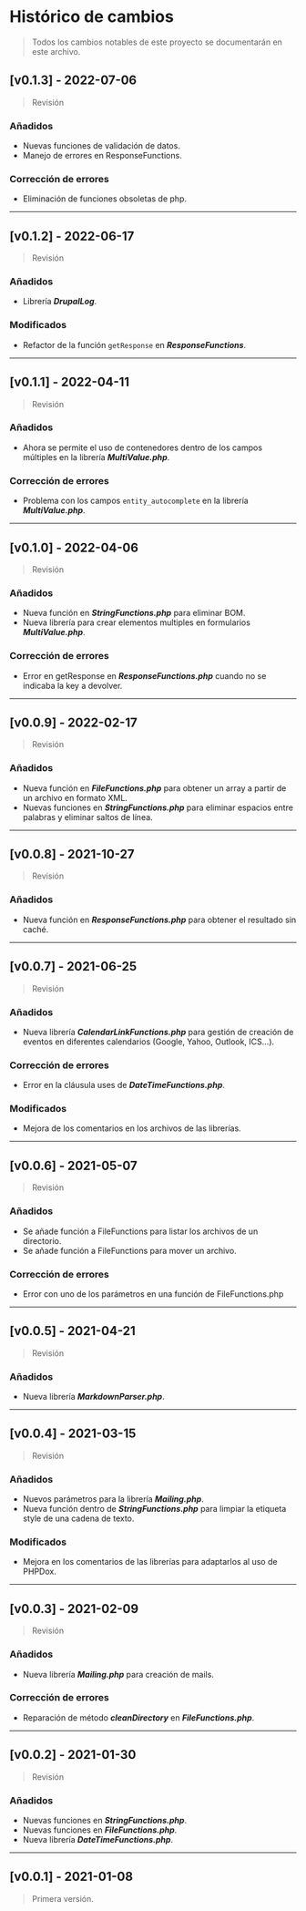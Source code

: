 # Histórico de cambios
>Todos los cambios notables de este proyecto se documentarán en este archivo.

## [v0.1.3] - 2022-07-06
>Revisión
### Añadidos
* Nuevas funciones de validación de datos.
* Manejo de errores en ResponseFunctions.

### Corrección de errores
* Eliminación de funciones obsoletas de php.

---
## [v0.1.2] - 2022-06-17
>Revisión
### Añadidos
* Librería ***DrupalLog***.

### Modificados
* Refactor de la función `getResponse` en ***ResponseFunctions***.

---
## [v0.1.1] - 2022-04-11
>Revisión
### Añadidos
* Ahora se permite el uso de contenedores dentro de los campos múltiples en la
  librería ***MultiValue.php***.

### Corrección de errores
* Problema con los campos `entity_autocomplete` en la librería
  ***MultiValue.php***.

---
## [v0.1.0] - 2022-04-06
>Revisión
### Añadidos
* Nueva función en ***StringFunctions.php*** para eliminar BOM.
* Nueva librería para crear elementos multiples en formularios
  ***MultiValue.php***.

### Corrección de errores
* Error en getResponse en ***ResponseFunctions.php*** cuando no se indicaba la
  key a devolver.

---
## [v0.0.9] - 2022-02-17
>Revisión
### Añadidos
* Nueva función en ***FileFunctions.php*** para obtener un array a partir de
  un archivo en formato XML.
* Nuevas funciones en ***StringFunctions.php*** para eliminar espacios entre
  palabras y eliminar saltos de línea.

---
## [v0.0.8] - 2021-10-27
>Revisión
### Añadidos
* Nueva función en ***ResponseFunctions.php*** para obtener el resultado sin
  caché.

---
## [v0.0.7] - 2021-06-25
>Revisión
### Añadidos
* Nueva librería ***CalendarLinkFunctions.php*** para gestión de creación de
  eventos en diferentes calendarios (Google, Yahoo, Outlook, ICS...).

### Corrección de errores
* Error en la cláusula uses de ***DateTimeFunctions.php***.

### Modificados
* Mejora de los comentarios en los archivos de las librerías.

---
## [v0.0.6] - 2021-05-07
>Revisión
### Añadidos
* Se añade función a FileFunctions para listar los archivos de un directorio.
* Se añade función a FileFunctions para mover un archivo.

### Corrección de errores
* Error con uno de los parámetros en una función de FileFunctions.php

---
## [v0.0.5] - 2021-04-21
>Revisión
### Añadidos
* Nueva librería ***MarkdownParser.php***.

---
## [v0.0.4] - 2021-03-15
>Revisión
### Añadidos
* Nuevos parámetros para la librería ***Mailing.php***.
* Nueva función dentro de ***StringFunctions.php*** para limpiar la etiqueta
  style de una cadena de texto.

### Modificados
* Mejora en los comentarios de las librerías para adaptarlos al uso de
  PHPDox.

---
## [v0.0.3] - 2021-02-09
>Revisión
### Añadidos
* Nueva librería ***Mailing.php*** para creación de mails.

### Corrección de errores
* Reparación de método ***cleanDirectory*** en ***FileFunctions.php***.

---
## [v0.0.2] - 2021-01-30
>Revisión
### Añadidos
* Nuevas funciones en ***StringFunctions.php***.
* Nuevas funciones en ***FileFunctions.php***.
* Nueva librería ***DateTimeFunctions.php***.

---
## [v0.0.1] - 2021-01-08
> Primera versión.
